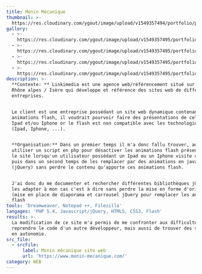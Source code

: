```yaml
---
title: Monin Mécanique
thumbnail: >-
  https://res.cloudinary.com/ygout/image/upload/v1549357494/portfolio/photo-1-1-.png
gallery:
  - >-
    https://res.cloudinary.com/ygout/image/upload/v1549357495/portfolio/monin%20m%C3%A9canique/photo-2-1-.png
  - >-
    https://res.cloudinary.com/ygout/image/upload/v1549357495/portfolio/monin%20m%C3%A9canique/photo-1.png
  - >-
    https://res.cloudinary.com/ygout/image/upload/v1549357495/portfolio/monin%20m%C3%A9canique/photo-4.png
  - >-
    https://res.cloudinary.com/ygout/image/upload/v1549357495/portfolio/monin%20m%C3%A9canique/photo-2.png
description: >-
  **Contexte: ** Linkimedia est une agence web/référencement situé sur région
  Rhône alpes / Isère qui développe et référence des sites web de différentes
  entreprises.


  Le client est une entreprise possédant un site web dynamique contenant des
  animations flash, il voudrait pourvoir faire des présentations de celui-ci sur
  Ipad et/ou Iphone or le flash est non compatible avec les technologies Apple
  (Ipad, Iphone, ...).


  **Organisation:** Dans un premier temps il m'a donc fallu trouver, adapter et
  utiliser un script en php pour désactiver les animations flash présentent sur
  le site lorsqu'un utilisateur possédant un Ipad ou un Iphone visite celui-ci
  puis dans un second temps de les remplacer par des animations en javascript
  (jQuery) sans perdre le contenu qu'apporte ces animations flash.


  J'ai donc du me documenter et rechercher différentes bibliothèques jQuery et
  les adapter à mon cas c'est à dire sans perdre la mise en forme d'origine
  (mise en place de diaporama et carrousel jQuery pour remplacer les animations
  flash
tools: 'Dreamweaver, Notepad ++, Filezilla'
langages: 'PHP 5.4, Javascript/jQuery, HTML5, CSS3, Flash'
results: >-
  La modification de ce site m'a permis de me confronter aux difficultés de
  reprendre le code d'un autre développeur, mais aussi de trouver des solutions
  en autonomie.
src_file:
  - srcFile:
      label: Monin mécanique site web
      url: 'https://www.monin-mecanique.com/'
category: WEB
---
```



